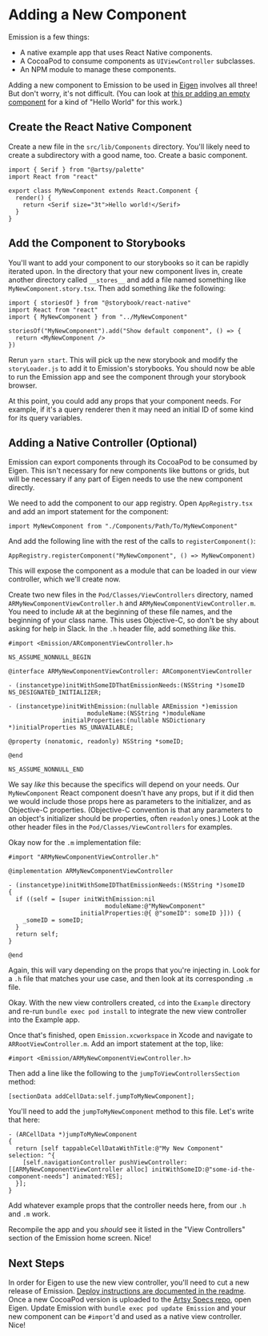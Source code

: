 # Adding a New Component

Emission is a few things:

- A native example app that uses React Native components.
- A CocoaPod to consume components as `UIViewController` subclasses.
- An NPM module to manage these components.

Adding a new component to Emission to be used in [Eigen][] involves all three! But don't worry, it's not difficult. (You can look at [this pr adding an empty component][pr] for a kind of "Hello World" for this work.)

## Create the React Native Component

Create a new file in the `src/lib/Components` directory. You'll likely need to create a subdirectory with a good name, too. Create a basic component.

```tsx
import { Serif } from "@artsy/palette"
import React from "react"

export class MyNewComponent extends React.Component {
  render() {
    return <Serif size="3t">Hello world!</Serif>
  }
}
```

## Add the Component to Storybooks

You'll want to add your component to our storybooks so it can be rapidly iterated upon. In the directory that your new component lives in, create another directory called `__stores__` and add a file named something like `MyNewComponent.story.tsx`. Then add something _like_ the following:

```tsx
import { storiesOf } from "@storybook/react-native"
import React from "react"
import { MyNewComponent } from "../MyNewComponent"

storiesOf("MyNewComponent").add("Show default component", () => {
  return <MyNewComponent />
})
```

Rerun `yarn start`. This will pick up the new storybook and modify the `storyLoader.js` to add it to Emission's storybooks. You should now be able to run the Emission app and see the component through your storybook browser.

At this point, you could add any props that your component needs. For example, if it's a query renderer then it may need an initial ID of some kind for its query variables.

## Adding a Native Controller (Optional)

Emission can export components through its CocoaPod to be consumed by Eigen. This isn't necessary for new components like buttons or grids, but will be necessary if any part of Eigen needs to use the new component directly.

We need to add the component to our app registry. Open `AppRegistry.tsx` and add an import statement for the component:

```tsx
import MyNewComponent from "./Components/Path/To/MyNewComponent"
```

And add the following line with the rest of the calls to `registerComponent()`:

```tsx
AppRegistry.registerComponent("MyNewComponent", () => MyNewComponent)
```

This will expose the component as a module that can be loaded in our view controller, which we'll create now.

Create two new files in the `Pod/Classes/ViewControllers` directory, named `ARMyNewComponentViewController.h` and `ARMyNewComponentViewController.m`. You need to include `AR` at the beginning of these file names, and the beginning of your class name. This uses Objective-C, so don't be shy about asking for help in Slack. In the `.h` header file, add something _like_ this.

```objc
#import <Emission/ARComponentViewController.h>

NS_ASSUME_NONNULL_BEGIN

@interface ARMyNewComponentViewController: ARComponentViewController

- (instancetype)initWithSomeIDThatEmissionNeeds:(NSString *)someID NS_DESIGNATED_INITIALIZER;

- (instancetype)initWithEmission:(nullable AREmission *)emission
                      moduleName:(NSString *)moduleName
               initialProperties:(nullable NSDictionary *)initialProperties NS_UNAVAILABLE;

@property (nonatomic, readonly) NSString *someID;

@end

NS_ASSUME_NONNULL_END
```

We say _like_ this because the specifics will depend on your needs. Our `MyNewComponent` React component doesn't have any props, but if it did then we would include those props here as parameters to the initializer, and as Objective-C properties. (Objective-C convention is that any parameters to an object's initializer should be properties, often `readonly` ones.) Look at the other header files in the `Pod/Classes/ViewControllers` for examples.

Okay now for the `.m` implementation file:

```objc
#import "ARMyNewComponentViewController.h"

@implementation ARMyNewComponentViewController

- (instancetype)initWithSomeIDThatEmissionNeeds:(NSString *)someID
{
  if ((self = [super initWithEmission:nil
                           moduleName:@"MyNewComponent"
                    initialProperties:@{ @"someID": someID }])) {
    _someID = someID;
  }
  return self;
}

@end
```

Again, this will vary depending on the props that you're injecting in. Look for a `.h` file that matches your use case, and then look at its corresponding `.m` file.

Okay. With the new view controllers created, `cd` into the `Example` directory and re-run `bundle exec pod install` to integrate the new view controller into the Example app.

Once that's finished, open `Emission.xcworkspace` in Xcode and navigate to `ARRootViewController.m`. Add an import statement at the top, like:

```objc
#import <Emission/ARMyNewComponentViewController.h>
```

Then add a line like the following to the `jumpToViewControllersSection` method:

```objc
[sectionData addCellData:self.jumpToMyNewComponent];
```

You'll need to add the `jumpToMyNewComponent` method to this file. Let's write that here:

```objc
- (ARCellData *)jumpToMyNewComponent
{
  return [self tappableCellDataWithTitle:@"My New Component" selection: ^{
    [self.navigationController pushViewController:[[ARMyNewComponentViewController alloc] initWithSomeID:@"some-id-the-component-needs"] animated:YES];
  }];
}
```

Add whatever example props that the controller needs here, from our `.h` and `.m` work.

Recompile the app and you _should_ see it listed in the "View Controllers" section of the Emission home screen. Nice!

## Next Steps

In order for Eigen to use the new view controller, you'll need to cut a new release of Emission. [Deploy instructions are documented in the readme][deploy]. Once a new CocoaPod version is uploaded to the [Artsy Specs repo][specs], open Eigen. Update Emission with `bundle exec pod update Emission` and your new component can be `#import`'d and used as a native view controller. Nice!

[eigen]: https://github.com/artsy/eigen
[pr]: https://github.com/artsy/emission/pull/1003
[deploy]: https://github.com/artsy/emission#deployment
[specs]: https://github.com/artsy/Specs
